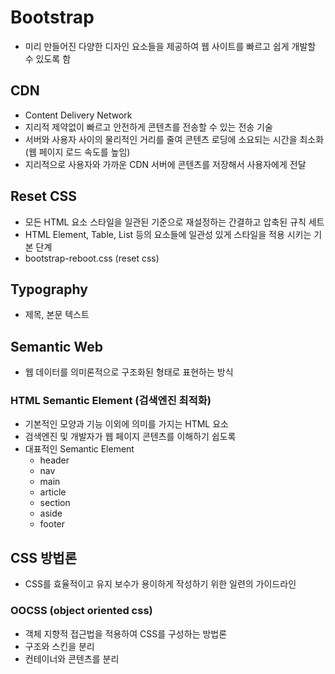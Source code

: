 # Bootstrap
- 미리 만들어진 다양한 디자인 요소들을 제공하여 웹 사이트를 빠르고 쉽게 개발할 수 있도록 함
## CDN
- Content Delivery Network
- 지리적 제약없이 빠르고 안전하게 콘텐츠를 전송할 수 있는 전송 기술
- 서버와 사용자 사이의 물리적인 거리를 줄여 콘텐츠 로딩에 소요되는 시간을 최소화 (웹 페이지 로드 속도를 높임)
- 지리적으로 사용자와 가까운 CDN 서버에 콘텐츠를 저장해서 사용자에게 전달
## Reset CSS
- 모든 HTML 요소 스타일을 일관된 기준으로 재설정하는 간결하고 압축된 규칙 세트
- HTML Element, Table, List 등의 요소들에 일관성 있게 스타일을 적용 시키는 기본 단계
- bootstrap-reboot.css (reset css)
## Typography
- 제목, 본문 텍스트
## Semantic Web
- 웹 데이터를 의미론적으로 구조화된 형태로 표현하는 방식
### HTML Semantic Element (검색엔진 최적화)
- 기본적인 모양과 기능 이외에 의미를 가지는 HTML 요소
- 검색엔진 및 개발자가 웹 페이지 콘텐츠를 이해하기 쉽도록
- 대표적인 Semantic Element
  - header
  - nav
  - main
  - article
  - section
  - aside
  - footer
## CSS 방법론
- CSS를 효율적이고 유지 보수가 용이하게 작성하기 위한 일련의 가이드라인
### OOCSS (object oriented css)
- 객체 지향적 접근법을 적용하여 CSS를 구성하는 방법론
- 구조와 스킨을 분리
- 컨테이너와 콘텐츠를 분리